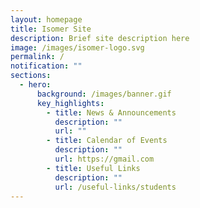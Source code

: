 ```yaml
---
layout: homepage
title: Isomer Site
description: Brief site description here
image: /images/isomer-logo.svg
permalink: /
notification: ""
sections:
  - hero:
      background: /images/banner.gif
      key_highlights:
        - title: News & Announcements
          description: ""
          url: ""
        - title: Calendar of Events
          description: ""
          url: https://gmail.com
        - title: Useful Links
          description: ""
          url: /useful-links/students
---
```

